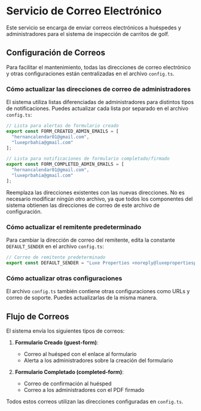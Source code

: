 # Servicio de Correo Electrónico

Este servicio se encarga de enviar correos electrónicos a huéspedes y administradores para el sistema de inspección de carritos de golf.

## Configuración de Correos

Para facilitar el mantenimiento, todas las direcciones de correo electrónico y otras configuraciones están centralizadas en el archivo `config.ts`.

### Cómo actualizar las direcciones de correo de administradores

El sistema utiliza listas diferenciadas de administradores para distintos tipos de notificaciones. Puedes actualizar cada lista por separado en el archivo `config.ts`:

```typescript
// Lista para alertas de formulario creado
export const FORM_CREATED_ADMIN_EMAILS = [
  "hernancalendar01@gmail.com",
  "luxeprbahia@gmail.com"
];

// Lista para notificaciones de formulario completado/firmado
export const FORM_COMPLETED_ADMIN_EMAILS = [
  "hernancalendar01@gmail.com",
  "luxeprbahia@gmail.com"
];
```

Reemplaza las direcciones existentes con las nuevas direcciones. No es necesario modificar ningún otro archivo, ya que todos los componentes del sistema obtienen las direcciones de correo de este archivo de configuración.

### Cómo actualizar el remitente predeterminado

Para cambiar la dirección de correo del remitente, edita la constante `DEFAULT_SENDER` en el archivo `config.ts`:

```typescript
// Correo de remitente predeterminado
export const DEFAULT_SENDER = "Luxe Properties <noreply@luxepropertiespr.com>";
```

### Cómo actualizar otras configuraciones

El archivo `config.ts` también contiene otras configuraciones como URLs y correo de soporte. Puedes actualizarlas de la misma manera.

## Flujo de Correos

El sistema envía los siguientes tipos de correos:

1. **Formulario Creado (guest-form)**:
   - Correo al huésped con el enlace al formulario
   - Alerta a los administradores sobre la creación del formulario

2. **Formulario Completado (completed-form)**:
   - Correo de confirmación al huésped
   - Correo a los administradores con el PDF firmado

Todos estos correos utilizan las direcciones configuradas en `config.ts`.
